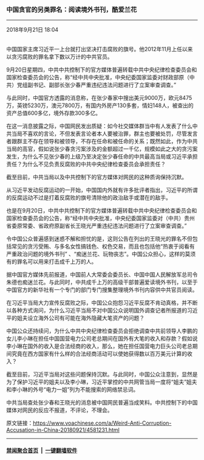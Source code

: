 ### 中国贪官的另类罪名：阅读境外书刊，酷爱兰花
------------------------

<div class="published">
 <span class="date" title="中国时间">
  <time datetime="2018-09-21T18:04:55+08:00">
   2018年9月21日 18:04
  </time>
 </span>
</div>
<br/>
<div class="wsw">
 <p>
  中国国家主席习近平一上台就打出坚决打击腐败的旗号。他2012年11月上任以来以贪污腐败的罪名拿下数以万计的中共官员。
 </p>
 <p>
  9月20日星期四，中共中共控制下的官方媒体普遍转载中共中央纪律检查委员会和国家检查委员会的公告，称“经中共中央批准，中央纪委国家监委对财政部原（中共）党组副书记、副部长张少春严重违纪违法问题进行了立案审查调查。”
 </p>
 <p>
  与此同时，中国官方透露的消息称，在张少春家中搜出美元9000万，欧元8475万，英镑5230万，澳元7800万，有国内外房产130多套，情妇148人，被查出的资产总值600多亿，境外存款300多亿。
 </p>
 <p>
  在这一消息披露之际，中国网民发出质疑：如今社交媒体群当中有人发表了什么中共当局不喜欢的言论，不但发表言论者本人要被治罪，群主也要被处罚，尽管发言者跟群主不存在领导和被领导，不存在任命和被任命的关系；既然如此，作为中共当局的高官，假如说张少春贪污案涉及的金额超过一千亿，规模如此之大的贪污案发生，为什么不见张少春的上级乃至决定张少春任命的中共最高当局或习近平承担责任？为什么不见负责反腐败的中共中央纪律检查委员会承担责任？
 </p>
 <p>
  截至目前，中共当局以及中共控制下的官方媒体对网民的这种质询保持沉默。
 </p>
 <p>
  从习近平发动反腐运动的一开始，中国国内外就有许多批评者指出，习近平的所谓的反腐运动不过是打着反腐败的旗号清除他的政治敌手或潜在的敌手。
 </p>
 <p>
  也是在9月20日，中共中共控制下的官方媒体普遍转载中共中央纪律检查委员会和国家检查委员会的公告，称“经中共中央批准，中央纪委国家监委对（中共）贵州省委原常委、省政府原副省长王晓光严重违纪违法问题进行了立案审查调查。”
 </p>
 <p>
  令中国公众普遍感到迷惑不解和担忧的是，这则公告在列出的王晓光的罪名不但包括常见的贪污受贿、与多名女性搞钱色、权色交易，而且也包括他“热衷于阅看有严重政治问题的境外书刊” 、“痴迷兰花、玩物丧志”。中国公众担心，这样的莫须有的罪名可以用来打击成千上万的人。
 </p>
 <p>
  据中国官方媒体先前报道，中国前人大常委会委员长、中国中国人民解放军总司令朱德也痴迷兰花。与此同时，中共成千上万的高级干部普遍爱读境外书刊，以至于中国官方的新华社有一个专门的部门专门搜集整理境外书刊内容供中共官员阅读。
 </p>
 <p>
  在习近平当局大力宣传反腐败之际，中国公众抱怨习近平反腐不肯动真格，并不断以各种方式询问，为什么习近平当局不对中国公众说明国外调查记者所报道的习近平的姐夫设立海外公司有可能在海外隐藏大笔资产的问题？
 </p>
 <p>
  中国公众还持续问，为什么中共中央纪律检查委员会拒绝调查中共前领导人李鹏的女儿李小琳在担任中国国营电力公司老总期间在国外有大笔的收入和存款？假如说李小琳在国外的收入是合法经商的收入，那么，她在担任国营电力巨头公司老总期间究竟在西方国家有什么样的合法经商活动可以使她获得数以百万美元计算的收入？
 </p>
 <p>
  截至目前，习近平当局对这些问题保持沉默。与此同时，中国公众注意到，显然是为了保护习近平的姐夫以及李小琳，习近平掌控的中共网管当局一度将“姐夫”姐夫和李小琳的外号“电力一姐”列为不能搜索的网络禁忌词。
 </p>
 <p>
  中共当局查处张少春和王晓光的消息被中国网民普遍当成笑料。中共控制下的中国媒体对网民的反应不报道，不评论，不理会。
 </p>
</div>

原文链接：https://www.voachinese.com/a/Weird-Anti-Corruption-Accusation-in-China-20180921/4581231.html


------------------------
#### [禁闻聚合首页](https://github.com/gfw-breaker/banned-news/blob/master/README.md) &nbsp;|&nbsp;  [一键翻墙软件](https://github.com/gfw-breaker/nogfw/blob/master/README.md)